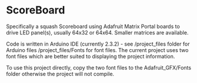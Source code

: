 # ScoreBoard
Specifically a squash Scoreboard using Adafruit Matrix Portal boards to drive LED panel(s), usually 64x32 or 64x64. Smaller matrices are available.

Code is written in Arduino IDE (currently 2.3.2) - see 
  /project_files folder for Arduino files
  /project_files/Fonts for font files. The current project uses two font files which are better suited to displaying the project information. 
  
To use this project directly, copy the two font files to the Adafruit_GFX/Fonts folder otherwise the project will not compile.



